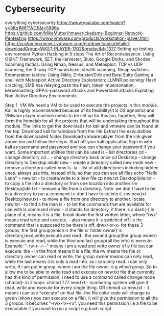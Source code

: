 # Cybersecurity
everything cybersecurity
https://www.youtube.com/watch?v=3Kq1MIfTWCE&t=5996s
https://github.com/MikeMutter/hmaverickadams-Beginner-Network-Pentesting
https://www.vmware.com/products/workstation-player.html
https://customerconnect.vmware.com/en/downloads/details?downloadGroup=WKST-PLAYER-1702&productId=1377
Setting up testing environment
Python
Hacking in 5 steps
The Art of Reconnaissance: Using OSINT Framework, SET, theHarvester, Bluto, Google Dorks, and Shodan.
Scanning tactics: Using Nmap, Nessus, and Metasploit. TCP vs UDP scanning, the 3-way TCP handshake, stealth scanning, Nmap switches.
Enumeration tactics: Using Nikto, Dirbuster/Dirb and Burp Suite
Gaining a shell with Metasploit
Active Directory Exploitation: LLMNR poisoning/ Hash cracking, SMB has relaying,pash the hash, token impersonation, kerberoasting, GPP/c-password attacks and Powershell attacks
Exploting Non-Active Directory Environments:

Step 1: VM
We need a VM to be used to execute the projects in this module. Kali is highly recommended because of its flexibility(it is OS agnostic) and VMware player machine needs to be set up for this too, together, they will form the homelab for all the projects that will be undertaking throughout this module. The links to get the downloads for kali and vmware can be found at the top.
Download kali for windows from the link
Extract the executables from the downloaded folder
Download vmware player from the link given above too and follow the steps.
Start off your kali application
Sign in with kali as username and password and you can change your password if you want.
Some important utilities that can be used
ls - list directories
cd - change directory
cd .. - change directory back once
cd Deskstop - change directory to Desktop
mkdir new - create a directory called new
rmdir new - remove a directory called new
ls -la - list of alld directories including hidden ones. always use this, instead of ls, so that you can see all files
echo "Hello Lana" > new.txt - to create/write to a new file
cp new.txt Desktop/jide.txt - to copy a file into a directory or from one location into another
rm Desktop/jide.txt - remove a file from a directory. Note: we don't have to be in a directory to run a command i.e don't have to cd into it.
mv new.txt Desktop/new.txt - to move a file from one directory to another.
locate new.txt - to find a file
man ls - to list the commands that are available for use with ls command
drwxr - d stands for directory, if there is a dash(-) in place of d, means it is a file, break down the first written letter, where "rwx" means read write and execute, - also means it is switched off i.e the command that is supposed to be there is off.
drwxr-xr-x- for these 3 groups; the first group(which is the file or folder owner) is directory,read,write,execute and read . the second group(the group owner) is execute and read, while the third and last group(all the info) is execute.
Example: "-rw-r--r--" means i am a read and write owner of a file but can execute. the - in the front means it is a file, the rw means the file or directory owner can read or write, the group owner means can only read, while the last means it is only a read info. so i can only read. i can only write, if i am put in group, where i am the file owner. e.g wheel group. So to allow me to be able to write read and execute on new.txt file that currently has this kind of permission, i need to use a command called change mode (chmod)- in 2 ways:
chmod 777 new.txt - numbering system will give it read, write and execute for every single thing. OR
chmod +x new.txt - it means i can use "execute" on that file. the file color code will change to green (shows you can execute on a file). it will give the permission to all the 3 groups. it becomes "-rwx-rx--rx". you need this permission i.e a file to be executable if you want to run a script e.g bash script.